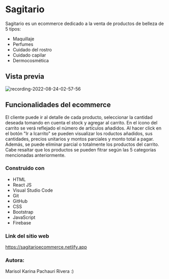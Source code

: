 # Sagitario

Sagitario es un ecommerce dedicado a la venta de  productos de belleza de 5 tipos: 
 - Maquillaje
 - Perfumes
 - Cuidado del rostro
 - Cuidado capilar
 - Dermocosmética

## Vista previa
![recording-2022-08-24-02-57-56](https://user-images.githubusercontent.com/49735733/186488417-f1820e32-c7de-4335-9a52-002221d6e549.gif)

## Funcionalidades del ecommerce

El cliente puede ir al detalle de cada producto, seleccionar la cantidad deseada tomando en cuenta el stock y agregar al carrito. En el ícono del carrito se verá reflejado el número de artículos añadidos. Al hacer click en el botón "Ir a lcarrito" se pueden visualizar los roductos añadidos, sus cantidades, precios unitarios y montos parciales y monto total a pagar. Además, se puede eliminar parcial o totalmente los productos del carrito. Cabe resaltar que los productos se pueden fitrar según las 5 categorías mencionadas anteriormente. 

### Construido con

 - HTML
 - React JS
 - Visual Studio Code
 - Git
 - GitHub
 - CSS
 - Bootstrap
 - JavaScript
 - Firebase

### Link del sitio web
https://sagitarioecommerce.netlify.app

### Autora:
Marisol Karina Pachauri Rivera :)

